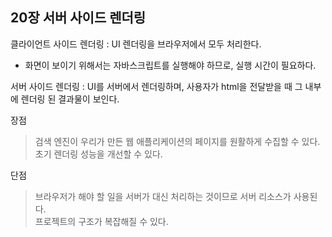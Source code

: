 ## 20장 서버 사이드 렌더링

클라이언트 사이드 렌더링 : UI 렌더링을 브라우저에서 모두 처리한다.
- 화면이 보이기 위해서는 자바스크립트를 실행해야 하므로, 실행 시간이 필요하다.

서버 사이드 렌더링 : UI를 서버에서 렌더링하며, 사용자가 html을 전달받을 때 그 내부에 렌더링 된 결과물이 보인다.

장점
> 검색 엔진이 우리가 만든 웹 애플리케이션의 페이지를 원활하게 수집할 수 있다.<br>
> 초기 렌더링 성능을 개선할 수 있다.

단점
> 브라우저가 해야 할 일을 서버가 대신 처리하는 것이므로 서버 리소스가 사용된다.<br>
> 프로젝트의 구조가 복잡해질 수 있다.
